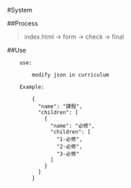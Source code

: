#System

##Process

> index.html -> form -> check -> final

##Use

```
	use:

		modify json in curriculum

	Example:

		{
		  "name": "課程",
		  "children": [
		    {
		      "name": "必修",
		      "children": [
		        "1-必修",
		        "2-必修",
		        "3-必修"
		      ]
		    }
		  ]
		}
```
